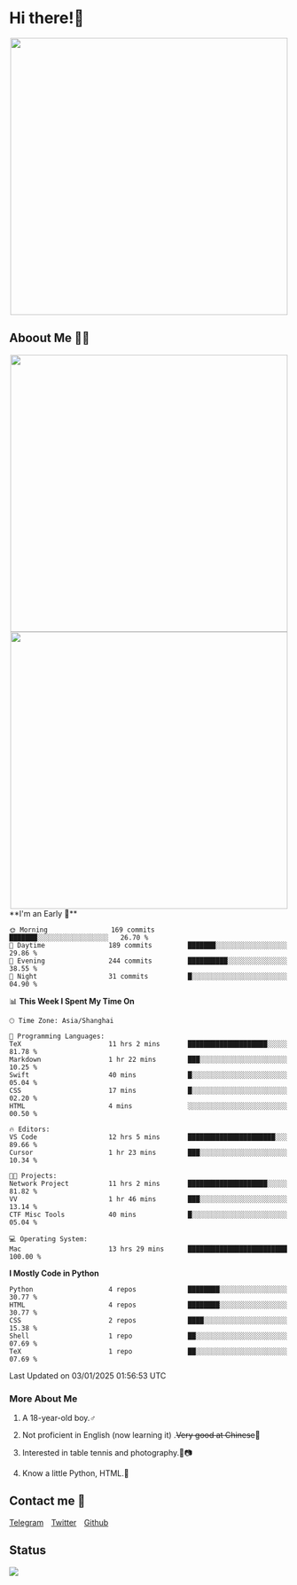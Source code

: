 # Hi there!🎉

<div align=center><img src="https://count.getloli.com/get/@Cicada000?theme=moebooru" width=500px></div>

## Aboout Me 👀💦

<div align=center>
<img src="https://github-readme-stats.vercel.app/api?username=Cicada000&show_icons=true&theme=tokyonight" width=500px>
<br>
<img src="https://github-readme-stats.vercel.app/api/top-langs/?username=Cicada000&show_icons=true&theme=tokyonight&layout=compact" width=500px>
</div>
<!--START_SECTION:waka-->
**I'm an Early 🐤** 

```text
🌞 Morning                169 commits         ███████░░░░░░░░░░░░░░░░░░   26.70 % 
🌆 Daytime                189 commits         ███████░░░░░░░░░░░░░░░░░░   29.86 % 
🌃 Evening                244 commits         ██████████░░░░░░░░░░░░░░░   38.55 % 
🌙 Night                  31 commits          █░░░░░░░░░░░░░░░░░░░░░░░░   04.90 % 
```


📊 **This Week I Spent My Time On** 

```text
🕑︎ Time Zone: Asia/Shanghai

💬 Programming Languages: 
TeX                      11 hrs 2 mins       ████████████████████░░░░░   81.78 % 
Markdown                 1 hr 22 mins        ███░░░░░░░░░░░░░░░░░░░░░░   10.25 % 
Swift                    40 mins             █░░░░░░░░░░░░░░░░░░░░░░░░   05.04 % 
CSS                      17 mins             █░░░░░░░░░░░░░░░░░░░░░░░░   02.20 % 
HTML                     4 mins              ░░░░░░░░░░░░░░░░░░░░░░░░░   00.50 % 

🔥 Editors: 
VS Code                  12 hrs 5 mins       ██████████████████████░░░   89.66 % 
Cursor                   1 hr 23 mins        ███░░░░░░░░░░░░░░░░░░░░░░   10.34 % 

🐱‍💻 Projects: 
Network Project          11 hrs 2 mins       ████████████████████░░░░░   81.82 % 
VV                       1 hr 46 mins        ███░░░░░░░░░░░░░░░░░░░░░░   13.14 % 
CTF Misc Tools           40 mins             █░░░░░░░░░░░░░░░░░░░░░░░░   05.04 % 

💻 Operating System: 
Mac                      13 hrs 29 mins      █████████████████████████   100.00 % 
```

**I Mostly Code in Python** 

```text
Python                   4 repos             ████████░░░░░░░░░░░░░░░░░   30.77 % 
HTML                     4 repos             ████████░░░░░░░░░░░░░░░░░   30.77 % 
CSS                      2 repos             ████░░░░░░░░░░░░░░░░░░░░░   15.38 % 
Shell                    1 repo              ██░░░░░░░░░░░░░░░░░░░░░░░   07.69 % 
TeX                      1 repo              ██░░░░░░░░░░░░░░░░░░░░░░░   07.69 % 
```




 Last Updated on 03/01/2025 01:56:53 UTC
<!--END_SECTION:waka-->

### More About Me

1. A 18-year-old boy.♂

2. Not proficient in English (now learning it) .~~Very good at Chinese~~🤣

3. Interested in table tennis and photography.🏓📷

4. Know a little Python, HTML.🐍


## Contact me 💬

[Telegram](https://t.me/CicadaLYW)&emsp;[Twitter](https://twitter.com/Cicada0001)&emsp;[Github](https://github.com/Cicada000)

## Status
<img src="https://weather-icon.journeyad.repl.co/@hangzhou?v=1" align="left">








